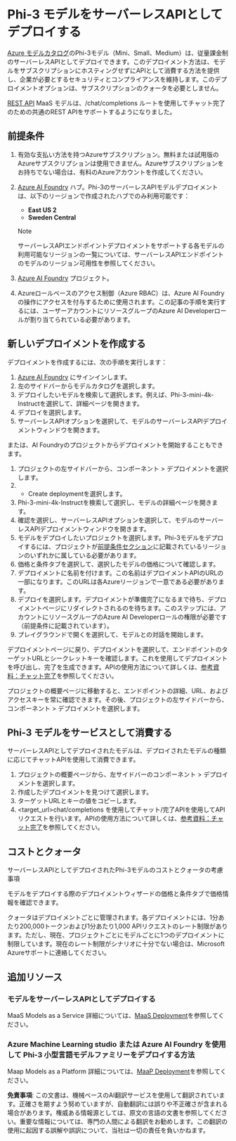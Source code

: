 # Phi-3 モデルをサーバーレスAPIとしてデプロイする

[Azure モデルカタログ](https://learn.microsoft.com/azure/machine-learning/concept-model-catalog?WT.mc_id=aiml-137032-kinfeylo)のPhi-3モデル（Mini、Small、Medium）は、従量課金制のサーバーレスAPIとしてデプロイできます。このデプロイメント方法は、モデルをサブスクリプションにホスティングせずにAPIとして消費する方法を提供し、企業が必要とするセキュリティとコンプライアンスを維持します。このデプロイメントオプションは、サブスクリプションのクォータを必要としません。

[REST API](https://learn.microsoft.com/azure/ai-studio/reference/reference-model-inference-chat-completions?WT.mc_id=aiml-137032-kinfeylo) MaaS モデルは、/chat/completions ルートを使用してチャット完了のための共通のREST APIをサポートするようになりました。

## 前提条件

1. 有効な支払い方法を持つAzureサブスクリプション。無料または試用版のAzureサブスクリプションは使用できません。Azureサブスクリプションをお持ちでない場合は、有料のAzureアカウントを作成してください。
1. [Azure AI Foundry](https://ai.azure.com/?WT.mc_id=aiml-137032-kinfeylo) ハブ。Phi-3のサーバーレスAPIモデルデプロイメントは、以下のリージョンで作成されたハブでのみ利用可能です：
    - **East US 2**
    - **Sweden Central**

    > [!NOTE]
    > サーバーレスAPIエンドポイントデプロイメントをサポートする各モデルの利用可能なリージョンの一覧については、サーバーレスAPIエンドポイントのモデルのリージョン可用性を参照してください。

1. [Azure AI Foundry](https://ai.azure.com/?WT.mc_id=aiml-137032-kinfeylo) プロジェクト。
1. Azureロールベースのアクセス制御（Azure RBAC）は、Azure AI Foundryの操作にアクセスを付与するために使用されます。この記事の手順を実行するには、ユーザーアカウントにリソースグループのAzure AI Developerロールが割り当てられている必要があります。

## 新しいデプロイメントを作成する

デプロイメントを作成するには、次の手順を実行します：

1. [Azure AI Foundry](https://ai.azure.com/?WT.mc_id=aiml-137032-kinfeylo) にサインインします。
1. 左のサイドバーからモデルカタログを選択します。
1. デプロイしたいモデルを検索して選択します。例えば、Phi-3-mini-4k-Instructを選択して、詳細ページを開きます。
1. デプロイを選択します。
1. サーバーレスAPIオプションを選択して、モデルのサーバーレスAPIデプロイメントウィンドウを開きます。

または、AI Foundryのプロジェクトからデプロイメントを開始することもできます。

1. プロジェクトの左サイドバーから、コンポーネント > デプロイメントを選択します。
1. + Create deploymentを選択します。
1. Phi-3-mini-4k-Instructを検索して選択し、モデルの詳細ページを開きます。
1. 確認を選択し、サーバーレスAPIオプションを選択して、モデルのサーバーレスAPIデプロイメントウィンドウを開きます。
1. モデルをデプロイしたいプロジェクトを選択します。Phi-3モデルをデプロイするには、プロジェクトが[前提条件セクション](https://learn.microsoft.com/azure/ai-studio/how-to/deploy-models-phi-3?WT.mc_id=aiml-137032-kinfeylo)に記載されているリージョンのいずれかに属している必要があります。
1. 価格と条件タブを選択して、選択したモデルの価格について確認します。
1. デプロイメントに名前を付けます。この名前はデプロイメントAPIのURLの一部になります。このURLは各Azureリージョンで一意である必要があります。
1. デプロイを選択します。デプロイメントが準備完了になるまで待ち、デプロイメントページにリダイレクトされるのを待ちます。このステップには、アカウントにリソースグループのAzure AI Developerロールの権限が必要です（前提条件に記載されています）。
1. プレイグラウンドで開くを選択して、モデルとの対話を開始します。

デプロイメントページに戻り、デプロイメントを選択して、エンドポイントのターゲットURLとシークレットキーを確認します。これを使用してデプロイメントを呼び出し、完了を生成できます。APIの使用方法について詳しくは、[参考資料：チャット完了](https://learn.microsoft.com/azure/ai-studio/reference/reference-model-inference-chat-completions?WT.mc_id=aiml-137032-kinfeylo)を参照してください。

プロジェクトの概要ページに移動すると、エンドポイントの詳細、URL、およびアクセスキーを常に確認できます。その後、プロジェクトの左サイドバーから、コンポーネント > デプロイメントを選択します。

## Phi-3 モデルをサービスとして消費する

サーバーレスAPIとしてデプロイされたモデルは、デプロイされたモデルの種類に応じてチャットAPIを使用して消費できます。

1. プロジェクトの概要ページから、左サイドバーのコンポーネント > デプロイメントを選択します。
2. 作成したデプロイメントを見つけて選択します。
3. ターゲットURLとキーの値をコピーします。
4. <target_url>chat/completions を使用してチャット/完了APIを使用してAPIリクエストを行います。APIの使用方法について詳しくは、[参考資料：チャット完了](https://learn.microsoft.com/azure/ai-studio/reference/reference-model-inference-chat-completions?WT.mc_id=aiml-137032-kinfeylo)を参照してください。

## コストとクォータ

サーバーレスAPIとしてデプロイされたPhi-3モデルのコストとクォータの考慮事項

モデルをデプロイする際のデプロイメントウィザードの価格と条件タブで価格情報を確認できます。

クォータはデプロイメントごとに管理されます。各デプロイメントには、1分あたり200,000トークンおよび1分あたり1,000 APIリクエストのレート制限があります。ただし、現在、プロジェクトごとにモデルごとに1つのデプロイメントに制限しています。現在のレート制限がシナリオに十分でない場合は、Microsoft Azureサポートに連絡してください。

## 追加リソース

### モデルをサーバーレスAPIとしてデプロイする

MaaS Models as a Service 詳細については、[MaaS Deployment](https://learn.microsoft.com//azure/ai-studio/how-to/deploy-models-serverless?tabs=azure-ai-studio?WT.mc_id=aiml-137032-kinfeylo)を参照してください。

### Azure Machine Learning studio または Azure AI Foundry を使用して Phi-3 小型言語モデルファミリーをデプロイする方法

Maap Models as a Platform 詳細については、[MaaP Deployment](https://learn.microsoft.com/azure/machine-learning/how-to-deploy-models-phi-3?view=azureml-api-2&tabs=phi-3-mini)を参照してください。

**免責事項**:
この文書は、機械ベースのAI翻訳サービスを使用して翻訳されています。正確さを期すよう努めていますが、自動翻訳には誤りや不正確さが含まれる場合があります。権威ある情報源としては、原文の言語の文書を参照してください。重要な情報については、専門の人間による翻訳をお勧めします。この翻訳の使用に起因する誤解や誤訳について、当社は一切の責任を負いかねます。
